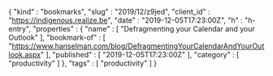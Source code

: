 {
  "kind" : "bookmarks",
  "slug" : "2019/12/z9jed",
  "client_id" : "https://indigenous.realize.be",
  "date" : "2019-12-05T17:23:00Z",
  "h" : "h-entry",
  "properties" : {
    "name" : [ "Defragmenting your Calendar and your Outlook" ],
    "bookmark-of" : [ "https://www.hanselman.com/blog/DefragmentingYourCalendarAndYourOutlook.aspx" ],
    "published" : [ "2019-12-05T17:23:00Z" ],
    "category" : [ "productivity" ]
  },
  "tags" : [ "productivity" ]
}

